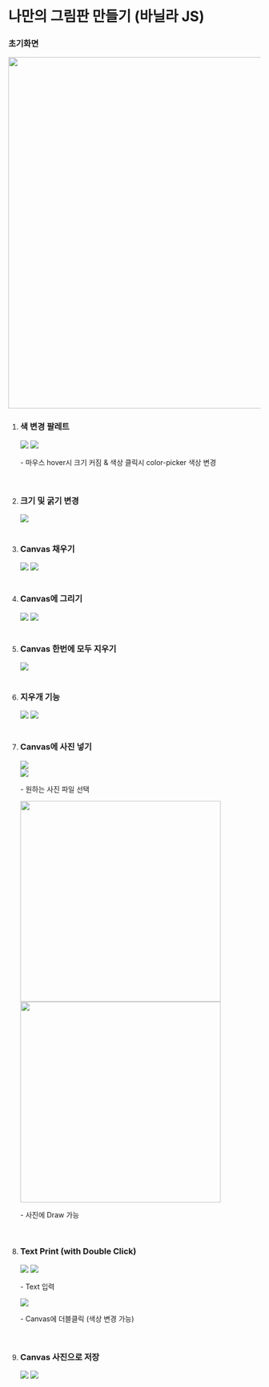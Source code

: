 # 나만의 그림판 만들기 (바닐라 JS)

<h3>초기화면</h3>
<img src="https://user-images.githubusercontent.com/71006256/199896521-1b6ff83c-58c9-484c-8121-c2a5a75ab3cb.png" width=700 hieght=450/>
<br />
<ol>
  <li>
    <h3>색 변경 팔레트</h3>
    <img src="https://user-images.githubusercontent.com/71006256/199891593-d0cc205f-39d4-4690-8912-96660375b12a.png"/>
    <img src="https://user-images.githubusercontent.com/71006256/199891808-cc2d52ab-9af5-49d3-9bdc-ddb2c6aac9a7.png"/>
    <p>
      - 마우스 hover시 크기 커짐 & 색상 클릭시 color-picker 색상 변경
    </p>
  </li>
  <br />
  <li>
    <h3>크기 및 굵기 변경</h3>
    <img src="https://user-images.githubusercontent.com/71006256/199892383-759338bc-c57a-4744-9c12-0516228a24ae.png"/>
  </li>
  <br />
  <li>
    <h3>Canvas 채우기</h3>
    <img src="https://user-images.githubusercontent.com/71006256/199892673-f3ee111b-5e32-4afc-abc6-eedc0de6175e.png"/>
    <img src="https://user-images.githubusercontent.com/71006256/199893184-aab640d6-2625-4f3d-8896-093b20dfcc91.png"/>
    
  </li>
  <br />
  <li>
    <h3>Canvas에 그리기</h3>
    <img src="https://user-images.githubusercontent.com/71006256/199893023-238a0ab7-9e00-48bc-b696-c0968fe1302f.png"/>
    <img src="https://user-images.githubusercontent.com/71006256/199893489-adfa469b-1049-437e-bbba-e46fae6053be.png"/>
    
  </li>
  <br />
  <li>
    <h3>Canvas 한번에 모두 지우기</h3>
    <img src="https://user-images.githubusercontent.com/71006256/199893637-30da33b0-95ed-4b33-86c1-31b204b24fe8.png"/>
  </li>
  <br />
  <li>
    <h3>지우개 기능</h3>
    <img src="https://user-images.githubusercontent.com/71006256/199893820-2ffee38e-4d55-498a-8528-a019c216501f.png"/>
    <img src="https://user-images.githubusercontent.com/71006256/199894087-a1645088-0d65-41f5-927a-1839eb55794e.png"/>
  </li>
  <br />
  <li>
    <h3>Canvas에 사진 넣기</h3>
    <img src="https://user-images.githubusercontent.com/71006256/199894234-5c89a8ed-5334-4079-8637-57c6870c64d0.png"/>
    <br/>
    <img src="https://user-images.githubusercontent.com/71006256/199894770-f55b2d06-1ad8-4bca-8c98-c89334d248b0.png"/>
    <p>- 원하는 사진 파일 선택</p>
    <img src="https://user-images.githubusercontent.com/71006256/199894872-8385e372-667b-49ff-a90f-1711ba7c934d.png" width=400 hieght=260/>
    <img src="https://user-images.githubusercontent.com/71006256/199894998-acf5a70e-2c98-4dc9-9615-d2facdb4481e.png" width=400 hieght=260/>
    <p>- 사진에 Draw 가능</p>
  </li>
  <br />
  <li>
    <h3>Text Print (with Double Click)</h3>
    <img src="https://user-images.githubusercontent.com/71006256/199895726-54387cd0-b1e1-4beb-9c5c-39d7d902dd10.png"/>
    <img src="https://user-images.githubusercontent.com/71006256/199895802-d6cb2e74-30c8-4458-a6f2-1745509eb332.png"/>
    <p>- Text 입력</p>
    <img src="https://user-images.githubusercontent.com/71006256/199895854-5e40edfb-add0-4d10-bae0-3bd8359fa180.png"/>
    <p>- Canvas에 더블클릭 (색상 변경 가능)</p>

  </li>
  <br />
  <li>
    <h3>Canvas 사진으로 저장</h3>
    <img src="https://user-images.githubusercontent.com/71006256/199896095-755b9066-5dbd-43c1-9576-69325ac5a26b.png"/>
    <img src="https://user-images.githubusercontent.com/71006256/199896124-78e14c5f-2745-47b4-8231-8d2b436980f2.png"/>
  </li>
</ol>
